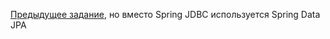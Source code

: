 <a href="https://github.com/Sapog87/sber-homework-18">Предыдущее задание</a>, но вместо Spring JDBC используется Spring Data JPA
